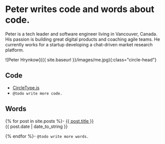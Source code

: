 # Peter writes code and words about code.

Peter is a tech leader and software engineer living in Vancouver, Canada. His passion is building great digital products and coaching agile teams. He currently works for a startup developing a chat-driven market research platform.

![Peter Hrynkow]({{ site.baseurl }}/images/me.jpg){:class="circle-head"}

## Code
- [CircleType.js](http://circletype.labwire.ca)
- `@todo write more code.`

## Words
{% for post in site.posts %}- <a href="{{ site.baseurl }}{{ post.url }}">{{ post.title }}</a><br>{{ post.date | date_to_string }}<br>

{% endfor %}- `@todo write more words.`
